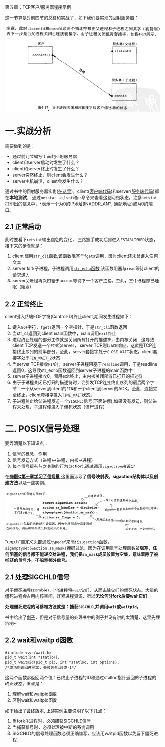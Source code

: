 第五章：TCP客户/服务器程序示例


这一节算是对前四节的总结和实战了，如下我们要实现的回射服务器：

![](https://raw.githubusercontent.com/BeginMan/BookNotes/master/Unix/media/acc4.png)

# 一.实战分析

需要做到的是：

- 通过前几节编写上面的回射服务器
- client和server启动时发生了什么？
- client和server终止时发生了什么？
- server突然终止，则client会发生什么？
- server主机崩溃，client会发生什么？

通过书中的回射服务器实例([在这里](https://github.com/BeginMan/BookNotes/blob/master/Unix/Unix-Network-Programming-Volume-1-The-Sockets-Networking-API-3rd-Edition/source/unpv13e))，client([客户端代码](https://github.com/BeginMan/BookNotes/blob/master/Unix/Unix-Network-Programming-Volume-1-The-Sockets-Networking-API-3rd-Edition/source/unpv13e/tcpcliserv/tcpcli01.c))和server([服务端代码](https://github.com/BeginMan/BookNotes/blob/master/Unix/Unix-Network-Programming-Volume-1-The-Sockets-Networking-API-3rd-Edition/source/unpv13e/tcpcliserv/tcpserv01.c))都在**本地测试**， 通过`netstat -a`,`lsof`和`ps`命令来查看这些网络状态。注意`netstat`打印出的信息中，`*`表示一个为0的IP地址(INADDR_ANY, 通配地址)或为0的端口。


## 2.1 正常启动
此时要看下`netstat`输出信息的变化， 三路握手成功后则进入`ESTABLISHED`状态，接下来的步骤就是：

1. client 调用[`str_cli`函数](https://github.com/BeginMan/BookNotes/blob/master/Unix/Unix-Network-Programming-Volume-1-The-Sockets-Networking-API-3rd-Edition/source/unpv13e/lib/str_cli.c),该函数阻塞于`fgets`调用，因为client还未曾键入任何文本
2. server fork子进程，子进程调用[`str_echo`函数](https://github.com/BeginMan/BookNotes/blob/master/Unix/Unix-Network-Programming-Volume-1-The-Sockets-Networking-API-3rd-Edition/source/unpv13e/lib/str_echo.c),该函数阻塞与`read`等待client的请求送入.
3. server父进程再次阻塞于`accept`等待下一个客户连接。至此，三个进程都已睡眠（阻塞）

## 2.2 正常终止
client键入终端EOF字符(Control-D)终止client,期间发生过程如下：

1. 键入`EOF`字符，`fgets`返回一个空指针，于是`str_cli`函数返回
2. 当str_cli返回到client main函数中，main调用`exit`终止
3. 进程终止处理的部分工作就是关闭所有打开的描述符，由内核关闭，这导致client TCP发送一个`FIN`给server， server TCP则以`ACK`响应，这就是TCP连接终止序列的前半部分，至此，server套接字处于`CLOSE_WAIT`状态，client套接字处于`FIN_WAIT_2`状态
4. 当server TCP接收`FIN`时，server子进程阻塞于`readline`调用，于是readline返回0，这导致str_echo函数返回到server子进程的main函数中
5. server子进程接收0，调用exit终止，由内核关闭所有已打开的描述符
6. 由于子进程关闭已打开的描述符时，会引发TCP连接终止序列的最后两个字节：一个从server到client的`FIN`和一个client到server的ACK。至此，连接完全终止，client套接字进入`TIME_WAIT`状态。
7. 子进程终止给父进程发送一个`SIGCHLD`信号(下面讲解),如果没有发送，则父进程未处理，子进程便进入了僵死状态（僵尸进程）

# 二. POSIX信号处理
要弄清楚以下知识点：

1. 信号的概念，作用
2. 信号发送方式（进程<->进程，内核->进程）
3. 每个信号都有与之关联的行为(action),通过调用`sigaction`来设定

在[**嗨翻C第十章学习了信号量**](https://github.com/BeginMan/BookNotes/blob/master/C/top10.md#三信号量),这里面涉及了**信号映射表**，**sigaction结构体以及创建方法**以及一些实例。

![](https://raw.githubusercontent.com/BeginMan/BookNotes/master/C/media/top10_14.png)

"unp.h"自定义头部通过`typedef`来简化`sigaction`函数，`sigemptyset(&action.sa_mask)`掩码过滤，因为在调用信号处理函数被**阻塞**，**任何阻塞的信号都不能递交给进程，我们把`sa_mask`成员设置为空集，意味着除了被捕获的信号外，不阻塞额外信号。**

## 2.1 处理SIGCHLD信号
对于僵死进程(zombie)，init进程将`wait`它们，从而去除它们的僵死状态。大量的僵死进程会占用内核空间，好紧进程资源，所以**无论何时fork后要wait它们**

**处理僵死进程的可移植方法就是：捕获`SIGCHLD`,并调用`wait`或`waitpid`。**

书中给出了[例子](https://github.com/BeginMan/BookNotes/blob/7b242727235c8ebbc6bacb8e3cfd875be2dd8e23/Unix/Unix-Network-Programming-Volume-1-The-Sockets-Networking-API-3rd-Edition/source/unpv13e/tcpcliserv/tcpserv02.c)，但是对于信号量的处理书中的例子并没有讲的太清楚，这里先埋坑吧~

## 2.2 wait和waitpid函数

	#include <sys/wait.h>
	pid_t wait(int *statloc);
	pid_t waitpid(pid_t pid, int *statloc, int options);
	/*成功则返回进程ID，失败则返回0或-1*/

这两个函数都返回两个值：已终止子进程的ID和通过statloc指针返回的子进程的终止状态。重点是：

1. 理解wait和waitpid函数
2. 区别wait和waitpid函数

如下给出了[最终版本](https://github.com/BeginMan/BookNotes/blob/7b242727235c8ebbc6bacb8e3cfd875be2dd8e23/Unix/Unix-Network-Programming-Volume-1-The-Sockets-Networking-API-3rd-Edition/source/unpv13e/tcpcliserv/tcpserv04.c), 上述实例主要说明了以下几点：

1. 当fork子进程时，必须捕获SIGCHLD信号
2. 当捕获信号时，必须处理被中断的系统调用
3. SIGCHLD的信号处理函数必须正确编写，应该用waitpid函数以免留下僵死进程.

